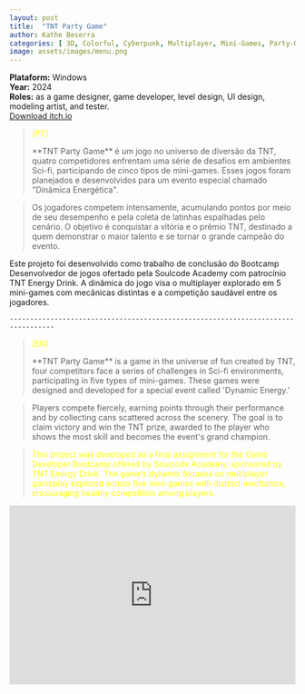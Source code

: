 ```yaml
---
layout: post
title:  "TNT Party Game"
author: Kathe Beserra
categories: [ 3D, Colorful, Cyberpunk, Multiplayer, Mini-Games, Party-Game, Unity, Indie ]
image: assets/images/menu.png
---
```


**Plataform:** Windows<br> 
**Year:** 2024<br>
**Roles:** as a game designer, game developer, level design, UI design, modeling artist, and tester.<br>
[Download itch.io](https://katheisabelle.itch.io/tnt-party-game)



> <p style="color: yellow;">[PT]</p> **TNT Party Game** é um jogo no universo de diversão da TNT, quatro competidores enfrentam uma série de desafios em ambientes Sci-fi, participando de cinco tipos de mini-games. Esses jogos foram planejados e desenvolvidos para um evento especial chamado "Dinâmica Energética".

> Os jogadores competem intensamente, acumulando pontos por meio de seu desempenho e pela coleta de latinhas espalhadas pelo cenário. O objetivo é conquistar a vitória e o prêmio TNT, destinado a quem demonstrar o maior talento e se tornar o grande campeão do evento.

> <p style="color: yellow;">
  Este projeto foi desenvolvido como trabalho de conclusão do Bootcamp Desenvolvedor de jogos ofertado pela Soulcode Academy com patrocínio TNT Energy Drink. A dinâmica do jogo visa o multiplayer explorado em 5 mini-games com mecânicas distintas e a competição saudável entre os jogadores.</p>



`---------------------------------------------------------------------------------`


> <p style="color: yellow;">[EN]</p> **TNT Party Game** is a game in the universe of fun created by TNT, four competitors face a series of challenges in Sci-fi environments, participating in five types of mini-games. These games were designed and developed for a special event called 'Dynamic Energy.'  

> Players compete fiercely, earning points through their performance and by collecting cans scattered across the scenery. The goal is to claim victory and win the TNT prize, awarded to the player who shows the most skill and becomes the event's grand champion.  

> <p style="color: yellow;">This project was developed as a final assignment for the Game Developer Bootcamp offered by Soulcode Academy, sponsored by TNT Energy Drink. The game’s dynamic focuses on multiplayer gameplay explored across five mini-games with distinct mechanics, encouraging healthy competition among players.</p> 



<p><iframe style="width:100%;" height="315" src="https://www.youtube.com/embed/MGeESugYH6k?rel=0&amp;showinfo=0" frameborder="0" allowfullscreen></iframe></p>
